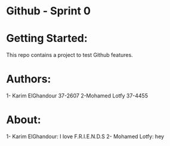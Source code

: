# Github - Sprint 0

Getting Started:
=================
This repo contains a project to test Github features.

Authors:
=========
1- Karim ElGhandour 37-2607
2-Mohamed Lotfy     37-4455

About:
=======
1- Karim ElGhandour: I love F.R.I.E.N.D.S
2- Mohamed Lotfy:    hey 

